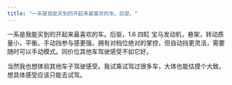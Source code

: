 ```yaml
---
title: "一系是我能买到的开起来最喜欢的车。后驱，"
---
```

一系是我能买到的开起来最喜欢的车。后驱，1.6 四缸 宝马发动机，悬架，转动质量小，平衡。手动挡参与感更强，拥有对档位绝对的掌控，但自动挡更灵活，需要随时可以手动模式。同价位其他车驾驶感受不如它好。

当然我也想体验其他车子驾驶感受。我试乘试驾过很多车，大体也能估摸个大致。想具体感受应该只能去试驾。
